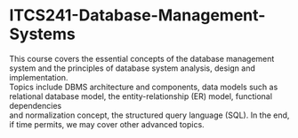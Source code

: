 # ITCS241-Database-Management-Systems
This course covers the essential concepts of the database management system and the principles of database system analysis, design and implementation.  
Topics include DBMS architecture and components, data models such as relational database model, the entity-relationship (ER) model, functional dependencies  
and normalization concept, the structured query language (SQL). In the end, if time permits, we may cover other advanced topics.
